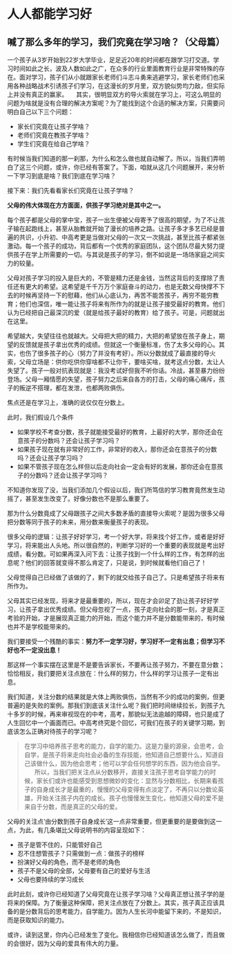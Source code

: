 # 人人都能学习好

## 喊了那么多年的学习，我们究竟在学习啥？（父母篇）

一个孩子从3岁开始到22岁大学毕业，足足近20年的时间都在跟学习打交道。学习时间如此之长，波及人数如此之广，在众多的行业里面教育行业是非常特殊的存在。面对学习，孩子们从小就跟家长老师们斗志斗勇来逃避学习，家长老师们也采用各种战略战术引诱孩子们学习，在这漫长的岁月里，双方貌似势均力敌，但实际上并没有真正的赢家。
   
其实，很明显双方的导火索就在学习上，可这么明显的问题为啥就是没有合理的解决方案呢？为了能找到这个合适的解决方案，只需要问明白自己以下三个问题：

* 家长们究竟在让孩子学啥？
* 老师们究竟在教孩子学啥？
* 学生们究竟在给自己学啥？

有时候当我们知道的那一刹那，为什么和怎么做也就自动解了。所以，当我们弄明白了这三个问题，或许，你已经有答案了。下面，咱就从这几个问题展开，来分析一下学习到底是啥？我们到底在学习啥？

接下来：我们先看看家长们究竟在让孩子学啥？

**父母的伟大体现在方方面面，供孩子学习绝对是其中之一。**

每个孩子都是父母的掌中宝，孩子一出生便被父母寄予了很高的期望，为了不让孩子输在起跑线上，甚至从胎教就开始了漫长的培养之路。让孩子多才多艺已经是普遍的共识，小升初、中高考更是当做对父母的一次又一次挑战，甚至比孩子都紧张激动。每一个孩子的成功，背后都有一个优秀的家庭团队，这个团队尽最大努力提供孩子在学上所需要的一切。与其说是孩子的学习，倒不如说是一场场家庭之间实力的较量。

父母对孩子学习的投入是巨大的，不管是精力还是金钱，当然这背后的支撑除了责任还有更大的希望。这希望是千千万万个家庭奋斗的动力，也是无数父母快撑不下去的时候再坚持一下的慰藉，他们从心底认为，再苦不能苦孩子，再穷不能穷教育；他们也深信，唯一能让孩子将来有所作为的就是让孩子接受最好的教育。他们认为已经把自己最深沉的爱（就是给孩子最好的教育）给了孩子。可是，问题就出在这里。

希望越大，失望往往也就越大。父母把大把的精力，大把的希望放在孩子身上，期望的反馈就是孩子拿出优秀的成绩。但就这一个衡量标准，伤了太多父母的心。其实，也伤了很多孩子的心（努力了并没有考好）。所以分数就成了最直接的导火索，父母立场是：供你吃供你穿啥都不让你干，要啥买啥，就考这点分数，太让人失望了。孩子一般对抗表现就是：我没考试好但我不听你话。冷战，甚至暴力纷纷登场。父母一厢情愿的失望，孩子努力之后来自各方的打击，父母的痛心痛斥，孩子的叛逆不搭理，都在发泄，也都两败俱伤。

焦点还是在学习上，准确的说仅仅在分数上。

此时，我们假设几个条件
 
* 如果学校不考查分数，孩子就能接受最好的教育，上最好的大学，那你还会在意孩子的分数吗？还会让孩子学习吗？
* 如果孩子现在就有非常好的工作，非常好的收入，那你还会在意孩子的分数吗？还会让孩子学习吗？
* 如果不管孩子现在怎么样但以后走向社会一定会有好的发展，那你还会在意孩子的分数吗？还会让孩子学习吗？

不知道你发现了没，当我们添加几个假设以后，我们所笃信的学习教育竟然发生动摇了，甚至发生改变了。好像分数也不是那么重要了。

那为什么分数竟成了父母跟孩子之间大多数矛盾的直接导火索呢？是因为很多父母把分数等同于孩子的未来，用分数来衡量孩子的表现。

很多父母的逻辑：让孩子好好学习，考一个好大学，将来找个好工作，或者是好好学习，将来能出人头地。所以很自然的，判断学习好的一个重要的表现就是考出好成绩，看分数。可如果再深入问下去：让孩子找到一个什么样的工作，有怎样的出息呢？他们的回答就变得不那么肯定了，只是说，到时候就看他们自己了！

父母觉得自己已经做了该做的了，剩下的就交给孩子自己了。只是希望孩子将来有所作为。

父母其实已经发现，将来才是最重要的，所以，现在才会卯足了劲让孩子好好学习，让孩子拿出优秀成绩。但父母忽视了一点，孩子走向社会的那一刻，才是真正考验的开始，才是展现真正能力的开始，而这个能力并不是分数能带来的，有时候也并不是学校能带来的。

我们要接受一个残酷的事实：**努力不一定学习好，学习好不一定有出息；但学习不好也不一定没出息！**

那这样一个事实摆在这里是不是要告诉家长，不要再让孩子努力，不要在意分数；恰恰相反，我们要把关注点放在：什么样的努力，什么样的学习让孩子一定有出息。

我们知道，关注分数的结果就是大体上两败俱伤，当然有不少的成功的案例，但更普遍的是失败的案例。那我们到底该关注什么呢？我们把时间继续拉长，到孩子九十多岁的时候，再来审视现在的中考，高考，那貌似无法逾越的障碍，也只是成了人生回忆中一个画面而已。中高考终究是个回忆，可我们在孩子的关键学习期，到底该怎么正确对待孩子的学习呢？

>在学习中培养孩子思考的能力，自学的能力。这是力量的源泉，会思考，会自学，是孩子将来走向社会必备的生存技能，他知道自己想要什么，知道自己该做什么，因为他会思考；他可以学会任何想学的东西，因为他会自学。
     
所以，当我们把关注点从分数移开，直接关注孩子思考自学能力的时候，家长们或许也能感受到思想微妙的变化：显然与分数相比，长期来看孩子的自身成长才是最重的，慢慢的父母变得有点淡定了，不再只以分数论英雄，开始关注孩子内在的成长。孩子也慢慢发生变化，他知道父母的爱不是来自于分数，而是真正的父母的爱。

父母的关注点‘由分数到孩子自身成长’这一点非常重要，但更重要的是要做到这一点，为此，有几条堪比父母说明书的内容呈现如下：

* 孩子是管不住的，只能管好自己
* 忍不住想管孩子？只需做到一点：做孩子的榜样
* 扮演好父母的角色，而不是老师的角色
* 孩子不是父母的全部，父母要有自己的爱好与生活
* 父母也要持续的学习成长

此时此刻，或许你已经知道了父母究竟在让孩子学习啥？父母真正想让孩子学的是将来的保障。为了衡量这种保障，把关注点放在了分数上。其实，孩子真正应该具备的是分数背后的思考能力，自学能力。因为人生长河中能留下来的，不是知识，而是获取知识的能力。

或许，读到这里，你内心已经发生了变化。我相信你已经知道该怎么做了，而且做的会很好，因为父母的爱具有伟大的力量。
